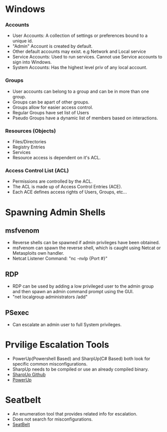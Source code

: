# Windows

### Accounts
- User Accounts: A collection of settings or preferences bound to a unique id.
- "Admin" Account is created by default.
- Other default accounts may exist. e.g Network and Local service
- Service Accounts: Used to run services. Cannot use Service accounts to sign into Windows.
- System Accounts: Has the highest level priv of any local account.

### Groups
- User accounts can belong to a group and can be in more than one group.
- Groups can be apart of other groups.
- Groups allow for easier access control.
- Regular Groups have set list of Users
- Pseudo Groups have a dynamic list of members based on interactions.

### Resources (Objects)
- Files/Directories
- Registry Entries
- Services
- Resource access is dependent on it's ACL.

### Access Control List (ACL)
- Permissions are controlled by the ACL.
- The ACL is made up of Access Control Entries (ACE).
- Each ACE defines access rights of Users, Groups, etc...


# Spawning Admin Shells

## msfvenom
- Reverse shells can be spawned if admin privileges have been obtained.
- msfvenom can spawn the reverse shell, which is caught using Netcat or Metasploits own handler.
- Netcat Listener Command: "nc -nvlp {Port #}"

## RDP
- RDP can be used by adding a low privileged user to the admin group and then spawn an admin command prompt using the GUI.
- "net localgroup administrators <Username> /add"

## PSexec
- Can escalate an admin user to full System privileges.

# Prvilige Escalation Tools
- PowerUp(Powershell Based) and SharpUp(C# Based) both look for specific common misconfigurations.
- SharpUp needs to be compiled or use an already compiled binary.
- [SharpUp Github](https://github.com/GhostPack/SharpUp)
- [PowerUp](https://github.com/badamczewski/PowerUp)

# Seatbelt
- An enumeration tool that provides related info for escalation.
- Does not search for misconfigurations.
- [SeatBelt](https://github.com/GhostPack/Seatbelt)
